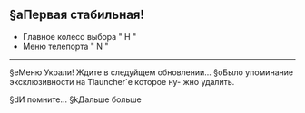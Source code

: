 §aПервая стабильная!
----------------------------------------------------------
- Главное колесо выбора " H "
- Меню телепорта " N "

- ----------------------------------------------------------
§eМеню Украли! Ждите в следуйщем обновлении...
§oБыло упоминание эксклюзивности на Tlauncher`e которое ну-
жно удалить.

§dИ помните... §kДальше больше
  
